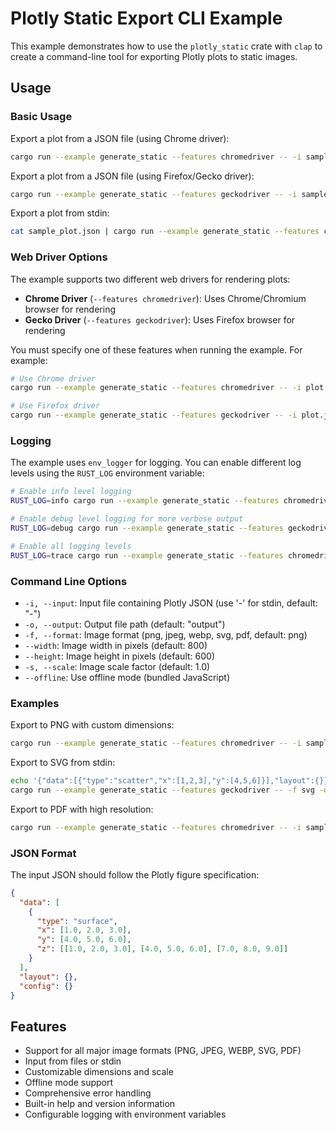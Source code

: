 # Plotly Static Export CLI Example

This example demonstrates how to use the `plotly_static` crate with `clap` to create a command-line tool for exporting Plotly plots to static images.

## Usage

### Basic Usage

Export a plot from a JSON file (using Chrome driver):
```bash
cargo run --example generate_static --features chromedriver -- -i sample_plot.json -o my_plot -f png
```

Export a plot from a JSON file (using Firefox/Gecko driver):
```bash
cargo run --example generate_static --features geckodriver -- -i sample_plot.json -o my_plot -f png
```

Export a plot from stdin:
```bash
cat sample_plot.json | cargo run --example generate_static --features chromedriver -- -f svg -o output
```

### Web Driver Options

The example supports two different web drivers for rendering plots:

- **Chrome Driver** (`--features chromedriver`): Uses Chrome/Chromium browser for rendering
- **Gecko Driver** (`--features geckodriver`): Uses Firefox browser for rendering

You must specify one of these features when running the example. For example:
```bash
# Use Chrome driver
cargo run --example generate_static --features chromedriver -- -i plot.json -o output.png

# Use Firefox driver  
cargo run --example generate_static --features geckodriver -- -i plot.json -o output.png
```

### Logging

The example uses `env_logger` for logging. You can enable different log levels using the `RUST_LOG` environment variable:

```bash
# Enable info level logging
RUST_LOG=info cargo run --example generate_static --features chromedriver -- -i sample_plot.json -o my_plot -f png

# Enable debug level logging for more verbose output
RUST_LOG=debug cargo run --example generate_static --features geckodriver -- -i sample_plot.json -o my_plot -f png

# Enable all logging levels
RUST_LOG=trace cargo run --example generate_static --features chromedriver -- -i sample_plot.json -o my_plot -f png
```

### Command Line Options

- `-i, --input`: Input file containing Plotly JSON (use '-' for stdin, default: "-")
- `-o, --output`: Output file path (default: "output")
- `-f, --format`: Image format (png, jpeg, webp, svg, pdf, default: png)
- `--width`: Image width in pixels (default: 800)
- `--height`: Image height in pixels (default: 600)
- `-s, --scale`: Image scale factor (default: 1.0)
- `--offline`: Use offline mode (bundled JavaScript)

### Examples

Export to PNG with custom dimensions:
```bash
cargo run --example generate_static --features chromedriver -- -i sample_plot.json -o plot -f png --width 1200 --height 800
```

Export to SVG from stdin:
```bash
echo '{"data":[{"type":"scatter","x":[1,2,3],"y":[4,5,6]}],"layout":{}}' | \
cargo run --example generate_static --features geckodriver -- -f svg -o scatter_plot
```

Export to PDF with high resolution:
```bash
cargo run --example generate_static --features chromedriver -- -i sample_plot.json -o report -f pdf --width 1600 --height 1200 -s 2.0
```

### JSON Format

The input JSON should follow the Plotly figure specification:

```json
{
  "data": [
    {
      "type": "surface",
      "x": [1.0, 2.0, 3.0],
      "y": [4.0, 5.0, 6.0],
      "z": [[1.0, 2.0, 3.0], [4.0, 5.0, 6.0], [7.0, 8.0, 9.0]]
    }
  ],
  "layout": {},
  "config": {}
}
```

## Features

- Support for all major image formats (PNG, JPEG, WEBP, SVG, PDF)
- Input from files or stdin
- Customizable dimensions and scale
- Offline mode support
- Comprehensive error handling
- Built-in help and version information
- Configurable logging with environment variables 